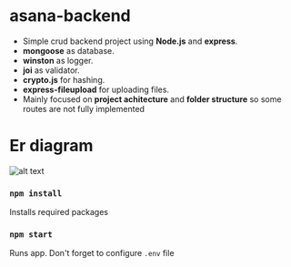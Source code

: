 # asana-backend

- Simple crud backend project using __Node.js__ and __express__. 
- __mongoose__ as database.
- __winston__ as logger.
- __joi__ as validator.
- __crypto.js__ for hashing.
- __express-fileupload__ for uploading files.
- Mainly focused on __project achitecture__ and __folder structure__  so some routes are not fully implemented 

# Er diagram 
![alt text](https://github.com/taylan32/asana-backend/blob/main/screenshots/er_diagram.png?raw=true)

### `npm install`
Installs required packages
### `npm start`
Runs app. Don't forget to configure  `.env` file
